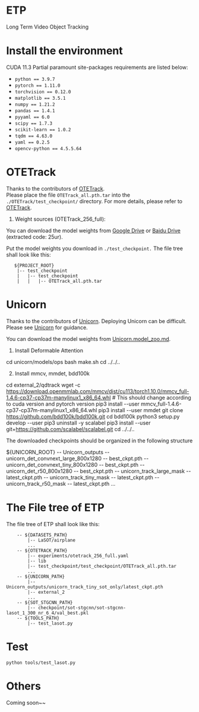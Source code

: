 # ETP
Long Term Video Object Tracking

#  Install the environment


CUDA 11.3
Partial paramount site-packages requirements are listed below:
- `python == 3.9.7` 
- `pytorch == 1.11.0`
- `torchvision == 0.12.0`
- `matplotlib == 3.5.1`
- `numpy == 1.21.2`
- `pandas == 1.4.1`
- `pyyaml == 6.0`
- `scipy == 1.7.3`
- `scikit-learn == 1.0.2`
- `tqdm == 4.63.0`
- `yaml == 0.2.5`
- `opencv-python == 4.5.5.64`

#  OTETrack 

Thanks to the contributors of [OTETrack](https://github.com/OrigamiSL/OTETrack).  
Please place the file `OTETrack_all.pth.tar` into the `./OTETrack/test_checkpoint/` directory.
For more details, please refer to [OTETrack](https://github.com/OrigamiSL/OTETrack).


1. Weight sources (OTETrack_256_full):

You can download the model weights from [Google Drive](https://drive.google.com/file/d/1-9CceF4HwsudLi9pt5ylDEhYtrgGDhsz/view?usp=sharing) or [Baidu Drive](https://pan.baidu.com/s/1lJz4RlgCE8XW7lV3sXbcBw?pwd=25ur) (extracted code: 25ur).

Put the model weights you download in `./test_checkpoint.` The file tree shall look like this:
```
   ${PROJECT_ROOT}
    |-- test_checkpoint
    |   |-- test_checkpoint
    |   |   |-- OTETrack_all.pth.tar
```




#  Unicorn

Thanks to the contributors of [Unicorn](https://github.com/MasterBin-IIAU/Unicorn). 
Deploying Unicorn can be difficult. Please see [Unicorn](https://github.com/MasterBin-IIAU/Unicorn) for guidance.

You can download the model weights from [Unicorn.model_zoo.md](https://github.com/MasterBin-IIAU/Unicorn/blob/master/assets/model_zoo.md).




1. Install Deformable Attention

cd unicorn/models/ops
bash make.sh
cd ../../..


2. Install mmcv, mmdet, bdd100k

cd external_2/qdtrack
wget -c https://download.openmmlab.com/mmcv/dist/cu113/torch1.10.0/mmcv_full-1.4.6-cp37-cp37m-manylinux1_x86_64.whl # This should change according to cuda version and pytorch version
pip3 install --user mmcv_full-1.4.6-cp37-cp37m-manylinux1_x86_64.whl
pip3 install --user mmdet
git clone https://github.com/bdd100k/bdd100k.git
cd bdd100k
python3 setup.py develop --user
pip3 uninstall -y scalabel
pip3 install --user git+https://github.com/scalabel/scalabel.git
cd ../../..

The downloaded checkpoints should be organized in the following structure

${UNICORN_ROOT}
 -- Unicorn_outputs
     -- unicorn_det_convnext_large_800x1280
         -- best_ckpt.pth
     -- unicorn_det_convnext_tiny_800x1280
         -- best_ckpt.pth
     -- unicorn_det_r50_800x1280
         -- best_ckpt.pth
     -- unicorn_track_large_mask
         -- latest_ckpt.pth
     -- unicorn_track_tiny_mask
         -- latest_ckpt.pth
     -- unicorn_track_r50_mask
         -- latest_ckpt.pth
     ...




#  The File tree of ETP
The file tree of ETP shall look like this:
```
    -- ${DATASETS_PATH}
        |-- LaSOT/airplane
        ...
    -- ${OTETRACK_PATH}
        |-- experiments/otetrack_256_full.yaml
        |-- lib
        |-- test_checkpoint/test_checkpoint/OTETrack_all.pth.tar
        ...
    -- ${UNICORN_PATH}
        |-- Unicorn_outputs/unicorn_track_tiny_sot_only/latest_ckpt.pth
        |-- external_2
        ...
    -- ${SOT_STGCNN_PATH}
        |-- checkpoint/sot-stgcnn/sot-stgcnn-lasot_1_300_nr_6_4/val_best.pkl
    -- ${TOOLS_PATH}
        |-- test_lasot.py
```




#  Test
```
python tools/test_lasot.py
```

# Others 

Coming soon~~